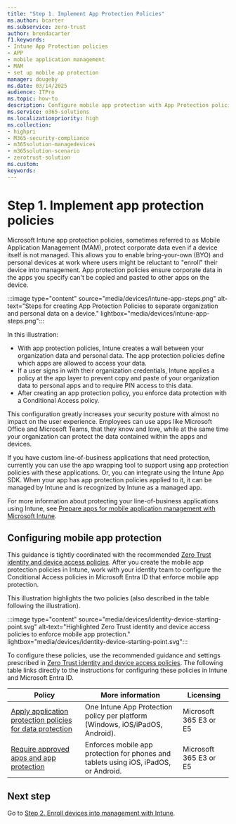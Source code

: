 ```yaml
---
title: "Step 1. Implement App Protection Policies"
ms.author: bcarter
ms.subservice: zero-trust
author: brendacarter
f1.keywords:
- Intune App Protection policies
- APP
- mobile application management
- MAM
- set up mobile ap protection
manager: dougeby
ms.date: 03/14/2025
audience: ITPro
ms.topic: how-to
description: Configure mobile app protection with App Protection policies (APP) to prevent specified corporate data from being copied and pasted to other apps. 
ms.service: o365-solutions
ms.localizationpriority: high
ms.collection:
- highpri
- M365-security-compliance
- m365solution-managedevices
- m365solution-scenario
- zerotrust-solution
ms.custom: 
keywords: 
---
```


# Step 1. Implement app protection policies

Microsoft Intune app protection policies, sometimes referred to as Mobile Application Management (MAM), protect corporate data even if a device itself is not managed. This allows you to enable bring-your-own (BYO) and personal devices at work where users might be reluctant to "enroll" their device into management. App protection policies ensure corporate data in the apps you specify can't be copied and pasted to other apps on the device.

:::image type="content" source="media/devices/intune-app-steps.png" alt-text="Steps for creating App Protection Policies to separate organization and personal data on a device." lightbox="media/devices/intune-app-steps.png":::

In this illustration:

- With app protection policies, Intune creates a wall between your organization data and personal data. The app protection policies define which apps are allowed to access your data.
- If a user signs in with their organization credentials, Intune applies a policy at the app layer to prevent copy and paste of your organization data to personal apps and to require PIN access to this data.
- After creating an app protection policy, you enforce data protection with a Conditional Access policy.

This configuration greatly increases your security posture with almost no impact on the user experience. Employees can use apps like Microsoft Office and Microsoft Teams, that they know and love, while at the same time your organization can protect the data contained within the apps and devices.

If you have custom line-of-business applications that need protection, currently you can use the app wrapping tool to support using app protection policies with these applications. Or, you can integrate using the Intune App SDK. When your app has app protection policies applied to it, it can be managed by Intune and is recognized by Intune as a managed app. 

For more information about protecting your line-of-business applications using Intune, see [Prepare apps for mobile application management with Microsoft Intune](/mem/intune-service/developer/apps-prepare-mobile-application-management).

## Configuring mobile app protection

This guidance is tightly coordinated with the recommended [Zero Trust identity and device access policies](zero-trust-identity-device-access-policies-overview.md). After you create the mobile app protection policies in Intune, work with your identity team to configure the Conditional Access policies in Microsoft Entra ID that enforce mobile app protection. 

This illustration highlights the two policies (also described in the table following the illustration).

:::image type="content" source="media/devices/identity-device-starting-point.svg" alt-text="Highlighted Zero Trust identity and device access policies to enforce mobile app protection." lightbox="media/devices/identity-device-starting-point.svg":::

To configure these policies, use the recommended guidance and settings prescribed in [Zero Trust identity and device access policies](zero-trust-identity-device-access-policies-overview.md). The following table links directly to the instructions for configuring these policies in Intune and Microsoft Entra ID.

|Policy  |More information  |Licensing  |
|---------|---------|---------|
|  [Apply application protection policies for data protection](zero-trust-identity-device-access-policies-common.md#app-protection-policies)       | One Intune App Protection policy per platform (Windows, iOS/iPadOS, Android).        | Microsoft 365 E3 or E5        |
| [Require approved apps and app protection](zero-trust-identity-device-access-policies-common.md)       |  Enforces mobile app protection for phones and tablets using iOS, iPadOS, or Android.   |  Microsoft 365 E3 or E5       |

## Next step

Go to [Step 2. Enroll devices into management with Intune](manage-devices-with-intune-enroll.md). 
